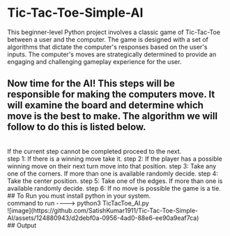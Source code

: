 # Tic-Tac-Toe-Simple-AI
This beginner-level Python project involves a classic game of Tic-Tac-Toe between a user and the computer. The game is designed with a set of algorithms that dictate the computer's responses based on the user's inputs. The computer's moves are strategically determined to provide an engaging and challenging gameplay experience for the user.
<br>
## Now time for the AI! This steps will be responsible for making the computers move. It will examine the board and determine which move is the best to make. The algorithm we will follow to do this is listed below.
<br>
If the current step cannot be completed proceed to the next.
<br>
step 1: If there is a winning move take it.
step 2: If the player has a possible winning move on their next turn move into that position.
step 3: Take any one of the corners. If more than one is available randomly decide.
step 4: Take the center position.
step 5: Take one of the edges. If more than one is available randomly decide.
step 6: If no move is possible the game is a tie.
<br>
## To Run
you must install python in your system.
<br>
command to run  ---->  python3 TicTacToe_AI.py
<br>
![image](https://github.com/SatishKumar1911/Tic-Tac-Toe-Simple-AI/assets/124880943/d2debf0a-0956-4ad0-88e6-ee90a9eaf7ca)
<br>
## Output

